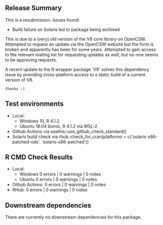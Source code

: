 ## Release Summary

This is a resubmission. Issues found:

  * Build failure on Solaris led to package being archived
  
  This is due to a (very) old version of the V8 core library on OpenCSW.
  Attempted to request an update via the OpenCSW website but the form is broken
  and apparently has been for some years. Attempted to gain access to the
  relevant mailing list for requesting updates as well, but no-one seems to be
  approving requests.
  
  A recent update to the R wrapper package 'V8' solves this dependency
  issue by providing cross-platform access to a static build of a current
  version of V8.
	
	thanks :)
  
## Test environments

  * Local: 
    * Windows 10, R 4.1.2 
    * Ubuntu 18.04 bionic, R 4.1.2 via WSL-2 
  * Github Actions via usethis::use_github_check_standard()
  * Solaris build check via rhub::check_for_cran(platforms = c('solaris-x86-patched-ods', 'solaris-x86-patched'))

## R CMD Check Results

  * Local: 
    * Windows 0 errors | 0 warnings | 0 notes
    * Ubuntu  0 errors | 0 warnings | 0 notes
  * Github Actions: 0 errors | 0 warnings | 0 notes
  * RHub: 0 errors | 0 warnings | 0 notes
  
## Downstream dependencies

There are currently no downstream dependencies for this package.
